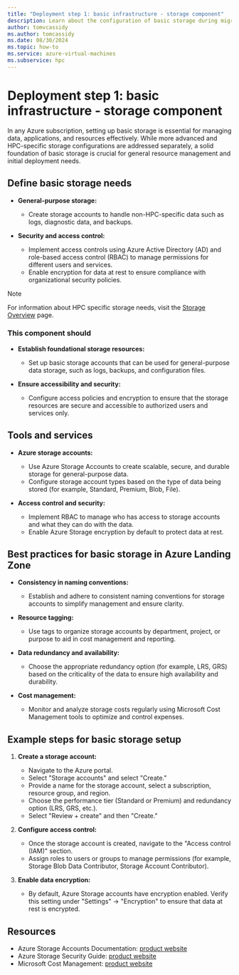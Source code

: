 ```yaml
---
title: "Deployment step 1: basic infrastructure - storage component"
description: Learn about the configuration of basic storage during migration deployment step one.
author: tomvcassidy
ms.author: tomcassidy
ms.date: 08/30/2024
ms.topic: how-to
ms.service: azure-virtual-machines
ms.subservice: hpc
---
```


# Deployment step 1: basic infrastructure - storage component

In any Azure subscription, setting up basic storage is essential for managing data, applications, and resources effectively. While more advanced and HPC-specific storage configurations are addressed separately, a solid foundation of basic storage is crucial for general resource management and initial deployment needs.

## Define basic storage needs

* **General-purpose storage:**
   - Create storage accounts to handle non-HPC-specific data such as logs, diagnostic data, and backups.

* **Security and access control:**
   - Implement access controls using Azure Active Directory (AD) and role-based access control (RBAC) to manage permissions for different users and services.
   - Enable encryption for data at rest to ensure compliance with organizational security policies.

> [!NOTE]
> For information about HPC specific storage needs, visit the [Storage Overview](lift-and-shift-step-3-overview.md) page.

### This component should

* **Establish foundational storage resources:**
  - Set up basic storage accounts that can be used for general-purpose data storage, such as logs, backups, and configuration files.

* **Ensure accessibility and security:**
  - Configure access policies and encryption to ensure that the storage resources are secure and accessible to authorized users and services only.

## Tools and services

* **Azure storage accounts:**
  - Use Azure Storage Accounts to create scalable, secure, and durable storage for general-purpose data.
  - Configure storage account types based on the type of data being stored (for example, Standard, Premium, Blob, File).

* **Access control and security:**
  - Implement RBAC to manage who has access to storage accounts and what they can do with the data.
  - Enable Azure Storage encryption by default to protect data at rest.

## Best practices for basic storage in Azure Landing Zone

* **Consistency in naming conventions:**
   - Establish and adhere to consistent naming conventions for storage accounts to simplify management and ensure clarity.

* **Resource tagging:**
   - Use tags to organize storage accounts by department, project, or purpose to aid in cost management and reporting.

* **Data redundancy and availability:**
   - Choose the appropriate redundancy option (for example, LRS, GRS) based on the criticality of the data to ensure high availability and durability.

* **Cost management:**
   - Monitor and analyze storage costs regularly using Microsoft Cost Management tools to optimize and control expenses.

## Example steps for basic storage setup

1. **Create a storage account:**

   - Navigate to the Azure portal.
   - Select "Storage accounts" and select "Create."
   - Provide a name for the storage account, select a subscription, resource group, and region.
   - Choose the performance tier (Standard or Premium) and redundancy option (LRS, GRS, etc.).
   - Select "Review + create" and then "Create."

2. **Configure access control:**

   - Once the storage account is created, navigate to the "Access control (IAM)" section.
   - Assign roles to users or groups to manage permissions (for example, Storage Blob Data Contributor, Storage Account Contributor).

3. **Enable data encryption:**

   - By default, Azure Storage accounts have encryption enabled. Verify this setting under "Settings" -> "Encryption" to ensure that data at rest is encrypted.

## Resources

- Azure Storage Accounts Documentation: [product website](/azure/storage/common/storage-account-overview)
- Azure Storage Security Guide: [product website](/azure/storage/common/storage-security-guide)
- Microsoft Cost Management: [product website](/azure/cost-management-billing/costs/)
